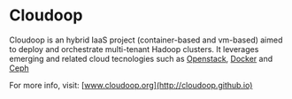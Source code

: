 Cloudoop
========

Cloudoop is an hybrid IaaS project (container-based and vm-based) aimed to deploy and orchestrate multi-tenant Hadoop clusters. It leverages emerging and related cloud tecnologies such as [Openstack](http://wwww.openstack.org),  [Docker](http://www.docker.com) and [Ceph](http://www.ceph.com)

For more info, visit: [www.cloudoop.org](http://cloudoop.github.io)
